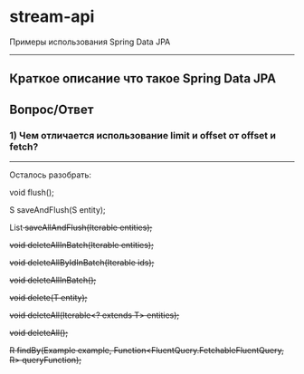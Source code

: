 # stream-api
Примеры использования Spring Data JPA

___

## Краткое описание что такое Spring Data JPA

## Вопрос/Ответ

### 1) Чем отличается использование limit и offset от offset и fetch?

___
Осталось разобрать:

void flush();

S saveAndFlush(S entity);

List<S/> saveAllAndFlush(Iterable<S/> entities);

void deleteAllInBatch(Iterable<T> entities);

void deleteAllByIdInBatch(Iterable<ID> ids);

void deleteAllInBatch();

void delete(T entity);

void deleteAll(Iterable<? extends T> entities);

void deleteAll();

R findBy(Example<S/> example, Function<FluentQuery.FetchableFluentQuery<S/>, R> queryFunction);
